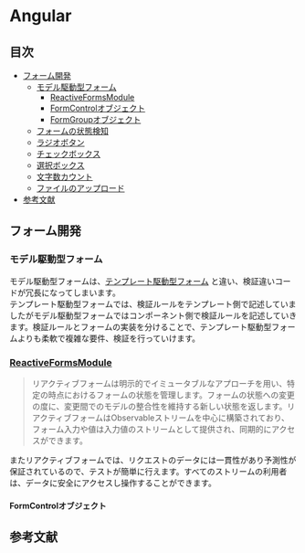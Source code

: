 # Angular

## 目次
- [フォーム開発]()
  - [モデル駆動型フォーム]()
    - [ReactiveFormsModule]()
    - [FormControlオブジェクト]()
    - [FormGroupオブジェクト]()
  - [フォームの状態検知]()
  - [ラジオボタン]()
  - [チェックボックス]()
  - [選択ボックス]()
  - [文字数カウント]()
  - [ファイルのアップロード]()
- [参考文献]()

## フォーム開発
### モデル駆動型フォーム
モデル駆動型フォームは、[テンプレート駆動型フォーム](https://angular.jp/guide/forms#%E3%83%86%E3%83%B3%E3%83%97%E3%83%AC%E3%83%BC%E3%83%88%E9%A7%86%E5%8B%95%E3%83%95%E3%82%A9%E3%83%BC%E3%83%A0)
と違い、検証違いコードが冗長になってしまいます。<br>
テンプレート駆動型フォームでは、検証ルールをテンプレート側で記述していましたがモデル駆動型フォームではコンポーネント側で検証ルールを記述していきます。検証ルールとフォームの実装を分けることで、テンプレート駆動型フォームよりも柔軟で複雑な要件、検証を行っていけます。
### [ReactiveFormsModule](https://angular.jp/guide/reactive-forms#%E3%83%AA%E3%82%A2%E3%82%AF%E3%83%86%E3%82%A3%E3%83%96%E3%83%95%E3%82%A9%E3%83%BC%E3%83%A0)
>リアクティブフォームは明示的でイミュータブルなアプローチを用い、特定の時点におけるフォームの状態を管理します。フォームの状態への変更の度に、変更間でのモデルの整合性を維持する新しい状態を返します。リアクティブフォームはObservableストリームを中心に構築されており、フォーム入力や値は入力値のストリームとして提供され、同期的にアクセスができます。

またリアクティブフォームでは、リクエストのデータには一貫性があり予測性が保証されているので、テストが簡単に行えます。すべてのストリームの利用者は、データに安全にアクセスし操作することができます。
#### FormControlオブジェクト

## 参考文献
